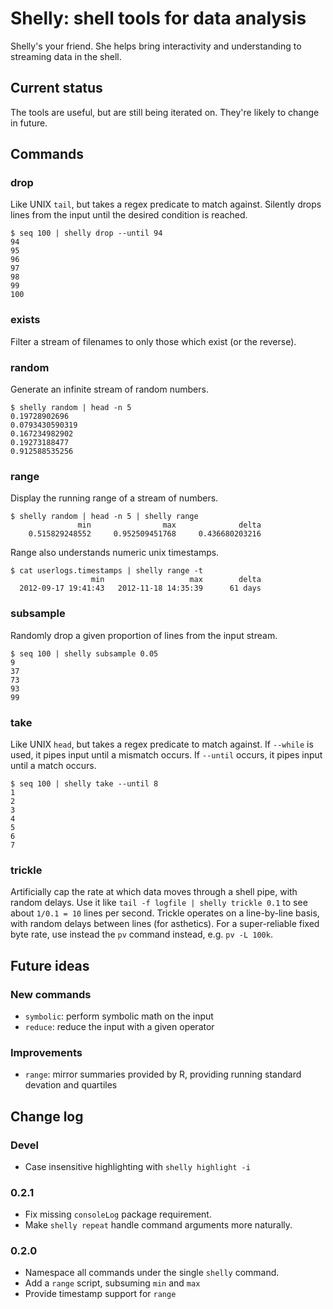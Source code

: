 # Shelly: shell tools for data analysis

Shelly's your friend. She helps bring interactivity and understanding to streaming data in the shell.

## Current status

The tools are useful, but are still being iterated on. They're likely to change in future.

## Commands

### drop

Like UNIX ``tail``, but takes a regex predicate to match against. Silently drops lines from the input until the desired condition is reached.

```
$ seq 100 | shelly drop --until 94
94
95
96
97
98
99
100
```

### exists

Filter a stream of filenames to only those which exist (or the reverse).

### random

Generate an infinite stream of random numbers.

```
$ shelly random | head -n 5
0.19728902696
0.0793430590319
0.167234982902
0.19273188477
0.912588535256
```

### range

Display the running range of a stream of numbers.

```
$ shelly random | head -n 5 | shelly range
               min                max              delta
    0.515829248552     0.952509451768     0.436680203216
```

Range also understands numeric unix timestamps.

```
$ cat userlogs.timestamps | shelly range -t
                  min                   max        delta
  2012-09-17 19:41:43   2012-11-18 14:35:39      61 days
```

### subsample

Randomly drop a given proportion of lines from the input stream.

```
$ seq 100 | shelly subsample 0.05
9
37
73
93
99
```

### take

Like UNIX ``head``, but takes a regex predicate to match against. If ``--while`` is used, it pipes input until a mismatch occurs. If ``--until`` occurs, it pipes input until a match occurs.

```
$ seq 100 | shelly take --until 8
1
2
3
4
5
6
7
```

### trickle

Artificially cap the rate at which data moves through a shell pipe, with random delays. Use it like `tail -f logfile | shelly trickle 0.1` to see about `1/0.1 = 10` lines per second. Trickle operates on a line-by-line basis, with random delays between lines (for asthetics). For a super-reliable fixed byte rate, use instead the `pv` command instead, e.g. `pv -L 100k`.

## Future ideas

### New commands

- `symbolic`: perform symbolic math on the input
- `reduce`: reduce the input with a given operator

### Improvements

- `range`: mirror summaries provided by R, providing running standard devation and quartiles

## Change log

### Devel

- Case insensitive highlighting with `shelly highlight -i`

### 0.2.1

- Fix missing `consoleLog` package requirement.
- Make `shelly repeat` handle command arguments more naturally.

### 0.2.0

- Namespace all commands under the single `shelly` command.
- Add a `range` script, subsuming `min` and `max`
- Provide timestamp support for `range`
